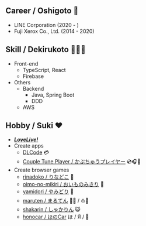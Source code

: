 
## Career / Oshigoto 💼

- LINE Corporation (2020 - )
- Fuji Xerox Co., Ltd. (2014 - 2020)

## Skill / Dekirukoto 👨🏻‍💻

- Front-end
	- TypeScript, React
	- Firebase
- Others
	- Backend
		- Java, Spring Boot
		- DDD
	- AWS

## Hobby / Suki ❤️

- [___LoveLive!___](https://lovelive-anime.jp)
- Create apps
	- [DLCode](https://github.com/TatsuyaYamamoto/dl-code.web.app) 💳
	- [Couple Tune Player / かぷちゅうプレイヤー](https://github.com/TatsuyaYamamoto/coupling-tune-player) 💿🎧📀
- Create browser games
	- [rinadoko / りなどこ](https://github.com/TatsuyaYamamoto/school-idol-game-project/blob/master/packages/rinadoko/README.md) 📶
	- [oimo-no-mikiri / おいものみきり](https://github.com/TatsuyaYamamoto/school-idol-game-project/blob/master/packages/oimo-no-mikiri/README.md) 💮
	- [yamidori / やみどり](https://github.com/TatsuyaYamamoto/school-idol-game-project/blob/master/packages/yamidori/README.md) 🐤
	- [maruten / まるてん](https://github.com/TatsuyaYamamoto/school-idol-game-project/blob/master/packages/maruten/README.md) 💮😈 / ⛵🎹
	- [shakarin / しゃかりん](https://github.com/TatsuyaYamamoto/school-idol-game-project/blob/master/packages/shakarin/README.md) 😺
	- [honocar / ほのCar](https://github.com/TatsuyaYamamoto/school-idol-game-project/blob/master/packages/honocar/README.md) ほ / Я / 🐤